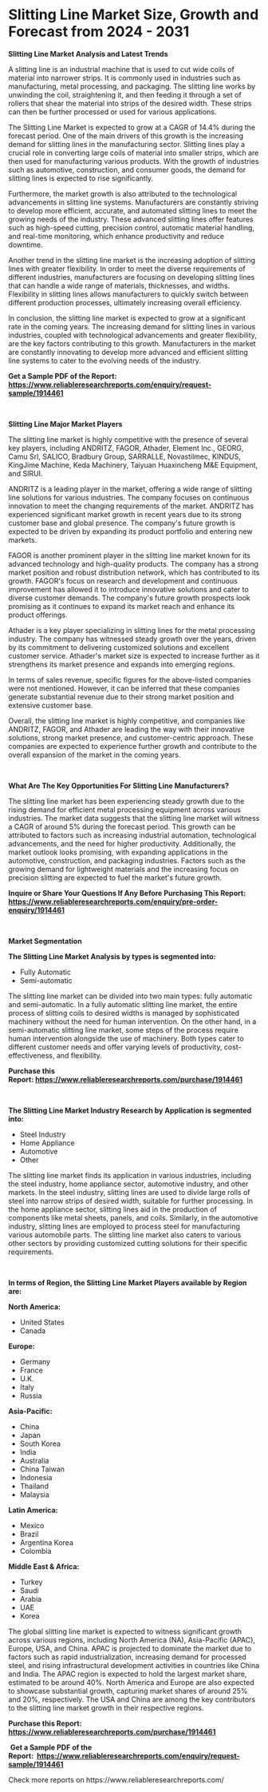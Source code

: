 <p><h1>Slitting Line Market Size, Growth and Forecast from 2024 - 2031</h1></p><p><strong>Slitting Line Market Analysis and Latest Trends</strong></p>
<p><p>A slitting line is an industrial machine that is used to cut wide coils of material into narrower strips. It is commonly used in industries such as manufacturing, metal processing, and packaging. The slitting line works by unwinding the coil, straightening it, and then feeding it through a set of rollers that shear the material into strips of the desired width. These strips can then be further processed or used for various applications.</p><p>The Slitting Line Market is expected to grow at a CAGR of 14.4% during the forecast period. One of the main drivers of this growth is the increasing demand for slitting lines in the manufacturing sector. Slitting lines play a crucial role in converting large coils of material into smaller strips, which are then used for manufacturing various products. With the growth of industries such as automotive, construction, and consumer goods, the demand for slitting lines is expected to rise significantly.</p><p>Furthermore, the market growth is also attributed to the technological advancements in slitting line systems. Manufacturers are constantly striving to develop more efficient, accurate, and automated slitting lines to meet the growing needs of the industry. These advanced slitting lines offer features such as high-speed cutting, precision control, automatic material handling, and real-time monitoring, which enhance productivity and reduce downtime.</p><p>Another trend in the slitting line market is the increasing adoption of slitting lines with greater flexibility. In order to meet the diverse requirements of different industries, manufacturers are focusing on developing slitting lines that can handle a wide range of materials, thicknesses, and widths. Flexibility in slitting lines allows manufacturers to quickly switch between different production processes, ultimately increasing overall efficiency.</p><p>In conclusion, the slitting line market is expected to grow at a significant rate in the coming years. The increasing demand for slitting lines in various industries, coupled with technological advancements and greater flexibility, are the key factors contributing to this growth. Manufacturers in the market are constantly innovating to develop more advanced and efficient slitting line systems to cater to the evolving needs of the industry.</p></p>
<p><strong>Get a Sample PDF of the Report:&nbsp; <a href="https://www.reliableresearchreports.com/enquiry/request-sample/1914461">https://www.reliableresearchreports.com/enquiry/request-sample/1914461</a></strong></p>
<p>&nbsp;</p>
<p><strong>Slitting Line Major Market Players</strong></p>
<p><p>The slitting line market is highly competitive with the presence of several key players, including ANDRITZ, FAGOR, Athader, Element Inc., GEORG, Camu Srl, SALICO, Bradbury Group, SARRALLE, Novastilmec, KINDUS, KingJime Machine, Keda Machinery, Taiyuan Huaxincheng M&E Equipment, and SIRUI.</p><p>ANDRITZ is a leading player in the market, offering a wide range of slitting line solutions for various industries. The company focuses on continuous innovation to meet the changing requirements of the market. ANDRITZ has experienced significant market growth in recent years due to its strong customer base and global presence. The company's future growth is expected to be driven by expanding its product portfolio and entering new markets.</p><p>FAGOR is another prominent player in the slitting line market known for its advanced technology and high-quality products. The company has a strong market position and robust distribution network, which has contributed to its growth. FAGOR's focus on research and development and continuous improvement has allowed it to introduce innovative solutions and cater to diverse customer demands. The company's future growth prospects look promising as it continues to expand its market reach and enhance its product offerings.</p><p>Athader is a key player specializing in slitting lines for the metal processing industry. The company has witnessed steady growth over the years, driven by its commitment to delivering customized solutions and excellent customer service. Athader's market size is expected to increase further as it strengthens its market presence and expands into emerging regions.</p><p>In terms of sales revenue, specific figures for the above-listed companies were not mentioned. However, it can be inferred that these companies generate substantial revenue due to their strong market position and extensive customer base.</p><p>Overall, the slitting line market is highly competitive, and companies like ANDRITZ, FAGOR, and Athader are leading the way with their innovative solutions, strong market presence, and customer-centric approach. These companies are expected to experience further growth and contribute to the overall expansion of the market in the coming years.</p></p>
<p>&nbsp;</p>
<p><strong>What Are The Key Opportunities For Slitting Line Manufacturers?</strong></p>
<p><p>The slitting line market has been experiencing steady growth due to the rising demand for efficient metal processing equipment across various industries. The market data suggests that the slitting line market will witness a CAGR of around 5% during the forecast period. This growth can be attributed to factors such as increasing industrial automation, technological advancements, and the need for higher productivity. Additionally, the market outlook looks promising, with expanding applications in the automotive, construction, and packaging industries. Factors such as the growing demand for lightweight materials and the increasing focus on precision slitting are expected to fuel the market's future growth.</p></p>
<p><strong>Inquire or Share Your Questions If Any Before Purchasing This Report: <a href="https://www.reliableresearchreports.com/enquiry/pre-order-enquiry/1914461">https://www.reliableresearchreports.com/enquiry/pre-order-enquiry/1914461</a></strong></p>
<p>&nbsp;</p>
<p><strong>Market Segmentation</strong></p>
<p><strong>The Slitting Line Market Analysis by types is segmented into:</strong></p>
<p><ul><li>Fully Automatic</li><li>Semi-automatic</li></ul></p>
<p><p>The slitting line market can be divided into two main types: fully automatic and semi-automatic. In a fully automatic slitting line market, the entire process of slitting coils to desired widths is managed by sophisticated machinery without the need for human intervention. On the other hand, in a semi-automatic slitting line market, some steps of the process require human intervention alongside the use of machinery. Both types cater to different customer needs and offer varying levels of productivity, cost-effectiveness, and flexibility.</p></p>
<p><strong>Purchase this Report:&nbsp;<a href="https://www.reliableresearchreports.com/purchase/1914461">https://www.reliableresearchreports.com/purchase/1914461</a></strong></p>
<p>&nbsp;</p>
<p><strong>The Slitting Line Market Industry Research by Application is segmented into:</strong></p>
<p><ul><li>Steel Industry</li><li>Home Appliance</li><li>Automotive</li><li>Other</li></ul></p>
<p><p>The slitting line market finds its application in various industries, including the steel industry, home appliance sector, automotive industry, and other markets. In the steel industry, slitting lines are used to divide large rolls of steel into narrow strips of desired width, suitable for further processing. In the home appliance sector, slitting lines aid in the production of components like metal sheets, panels, and coils. Similarly, in the automotive industry, slitting lines are employed to process steel for manufacturing various automobile parts. The slitting line market also caters to various other sectors by providing customized cutting solutions for their specific requirements.</p></p>
<p>&nbsp;</p>
<p><strong>In terms of Region, the Slitting Line Market Players available by Region are:</strong></p>
<p>
    <p> <strong> North America: </strong>
        <ul>
            <li>United States</li>
            <li>Canada</li>
        </ul>
        </p> 
    <p> <strong> Europe: </strong>
        <ul>
            <li>Germany</li>
            <li>France</li>
            <li>U.K.</li>
            <li>Italy</li>
            <li>Russia</li>
        </ul>
        </p> 
    <p> <strong> Asia-Pacific: </strong>
        <ul>
            <li>China</li>
            <li>Japan</li>
            <li>South Korea</li>
            <li>India</li>
            <li>Australia</li>
            <li>China Taiwan</li>
            <li>Indonesia</li>
            <li>Thailand</li>
            <li>Malaysia</li>
        </ul>
        </p> 
    <p> <strong> Latin America: </strong>
        <ul>
            <li>Mexico</li>
            <li>Brazil</li>
            <li>Argentina Korea</li>
            <li>Colombia</li>
        </ul>
        </p> 
    <p> <strong> Middle East & Africa: </strong>
        <ul>
            <li>Turkey</li>
            <li>Saudi</li>
            <li>Arabia</li>
            <li>UAE</li>
            <li>Korea</li>
        </ul>
    </p>
    </p>
<p><p>The global slitting line market is expected to witness significant growth across various regions, including North America (NA), Asia-Pacific (APAC), Europe, USA, and China. APAC is projected to dominate the market due to factors such as rapid industrialization, increasing demand for processed steel, and rising infrastructural development activities in countries like China and India. The APAC region is expected to hold the largest market share, estimated to be around 40%. North America and Europe are also expected to showcase substantial growth, capturing market shares of around 25% and 20%, respectively. The USA and China are among the key contributors to the slitting line market growth in their respective regions.</p></p>
<p><strong>Purchase this Report: <a href="https://www.reliableresearchreports.com/purchase/1914461">https://www.reliableresearchreports.com/purchase/1914461</a></strong></p>
<p>&nbsp;<strong>Get a Sample PDF of the Report:&nbsp;&nbsp;<a href="https://www.reliableresearchreports.com/enquiry/request-sample/1914461">https://www.reliableresearchreports.com/enquiry/request-sample/1914461</a></strong></p>
<p><strong></strong></p>
<p>Check more reports on https://www.reliableresearchreports.com/</p>